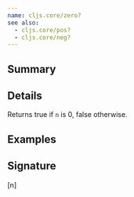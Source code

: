 ```yaml
---
name: cljs.core/zero?
see also:
  - cljs.core/pos?
  - cljs.core/neg?
---
```


## Summary

## Details

Returns true if `n` is 0, false otherwise.

## Examples

## Signature
[n]
